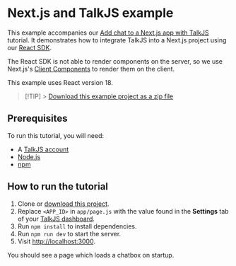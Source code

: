 # Next.js and TalkJS example

This example accompanies our [Add chat to a Next.js app with TalkJS](https://talkjs.com/resources/add-chat-to-a-nextjs-app-with-talkjs/) tutorial. It demonstrates how to integrate TalkJS into a Next.js project using our [React SDK](https://talkjs.com/docs/Reference/React_SDK/Installation/).

The React SDK is not able to render components on the server, so we use Next.js's [Client Components](https://nextjs.org/docs/app/building-your-application/rendering/client-components) to render them on the client.

This example uses React version 18.

> [!TIP] > [Download this example project as a zip file](https://github.com/talkjs/talkjs-examples/releases/latest/download/react.next.js.zip)

## Prerequisites

To run this tutorial, you will need:

- A [TalkJS account](https://talkjs.com/dashboard/login)
- [Node.js](https://nodejs.org/en)
- [npm](https://www.npmjs.com/)

## How to run the tutorial

1. Clone or [download this project](https://github.com/talkjs/talkjs-examples/releases/latest/download/react.next.js.zip).
2. Replace `<APP_ID>` in `app/page.js` with the value found in the **Settings** tab of your [TalkJS dashboard](https://talkjs.com/dashboard/login).
3. Run `npm install` to install dependencies.
4. Run `npm run dev` to start the server.
5. Visit <http://localhost:3000>.

You should see a page which loads a chatbox on startup.
